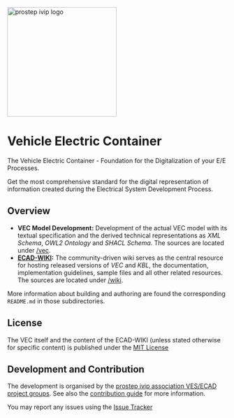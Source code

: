 <img src="https://www.prostep.org/typo3conf/ext/sitepackage/Resources/Public/Images/prostep_logo.svg" alt="prostep ivip logo" width="250px">

# Vehicle Electric Container

The Vehicle Electric Container - Foundation for the Digitalization of your E/E Processes.

Get the most comprehensive standard for the digital representation of information created during the Electrical System Development Process.

## Overview

- **VEC Model Development:** Development of the actual VEC model with its textual specification and the
  derived technical representations as _XML Schema_, _OWL2 Ontology_ and _SHACL Schema_. The sources are located under [/vec](./vec).
- **[ECAD-WIKI](https://ecad-wiki.prostep.org):** The community-driven wiki serves as the central resource for hosting released versions of _VEC_ and _KBL_, the documentation, implementation guidelines, sample files and all other related resources. The sources are located under [/wiki](./wiki).

More information about building and authoring are found the corresponding `README.md` in those subdirectories.

## License

The VEC itself and the content of the ECAD-WIKI (unless stated otherwise for specific content) is published under the [MIT License](LICENSE)

## Development and Contribution

The development is organised by the [prostep ivip association VES/ECAD project groups](https://www.prostep.org/en/projects/ves/ecad-project-groups). See also the [contribution guide](CONTRIBUTING.md) for more information.

You may report any issues using the [Issue Tracker](https://github.com/prostep-ivip-e-V/vec/issues)



  

